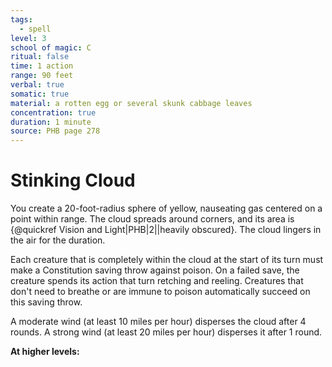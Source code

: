 ```yaml
---
tags:
  - spell
level: 3
school of magic: C
ritual: false
time: 1 action
range: 90 feet
verbal: true
somatic: true
material: a rotten egg or several skunk cabbage leaves
concentration: true
duration: 1 minute
source: PHB page 278
---
```

# Stinking Cloud
You create a 20-foot-radius sphere of yellow, nauseating gas centered on a point within range. The cloud spreads around corners, and its area is {@quickref Vision and Light|PHB|2||heavily obscured}. The cloud lingers in the air for the duration.

Each creature that is completely within the cloud at the start of its turn must make a Constitution saving throw against poison. On a failed save, the creature spends its action that turn retching and reeling. Creatures that don't need to breathe or are immune to poison automatically succeed on this saving throw.

A moderate wind (at least 10 miles per hour) disperses the cloud after 4 rounds. A strong wind (at least 20 miles per hour) disperses it after 1 round.

**At higher levels:** 